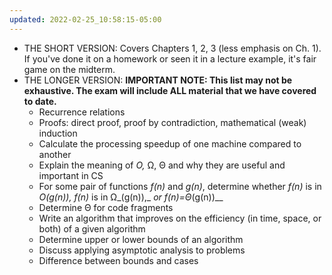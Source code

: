 ```yaml
---
updated: 2022-02-25_10:58:15-05:00
---
```

- THE SHORT VERSION: Covers Chapters 1, 2, 3 (less emphasis on Ch. 1). If you've done it on a homework or seen it in a lecture example, it's fair game on the midterm.
- THE LONGER VERSION: **IMPORTANT NOTE: This list may not be exhaustive. The exam will include ALL material that we have covered to date.**  
    - Recurrence relations
    - Proofs: direct proof, proof by contradiction, mathematical (weak) induction
    - Calculate the processing speedup of one machine compared to another
    - Explain the meaning of _O,_ Ω, Θ and why they are useful and important in CS  
    - For some pair of functions _f(n)_ and _g(n)_, determine whether _f(n)_ is in _O(g(n)), _f(n)__ is in Ω_(g(n)),_ _or _f(n)_=_Θ__(g(n))__
    - Determine Θ for code fragments
    - Write an algorithm that improves on the efficiency (in time, space, or both) of a given algorithm
    - Determine upper or lower bounds of an algorithm
    - Discuss applying asymptotic analysis to problems
    - Difference between bounds and cases